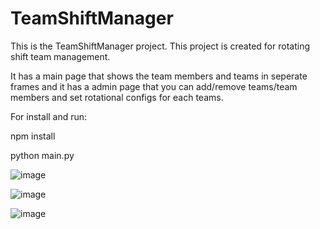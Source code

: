 # TeamShiftManager
This is the TeamShiftManager project. This project is created for rotating shift team management. 

It has a main page that shows the team members and teams in seperate frames and it has a admin page that you can add/remove teams/team members and set rotational configs for each teams.

For install and run:

npm install

python main.py


![image](https://github.com/user-attachments/assets/2ed0eb6d-ca80-4717-b22f-df99dac324fa)

![image](https://github.com/user-attachments/assets/661b79bb-565e-4e88-b3b9-b4aa0a7c6da4)

![image](https://github.com/user-attachments/assets/be852418-3a2c-42fe-bb22-911d6879939c)
